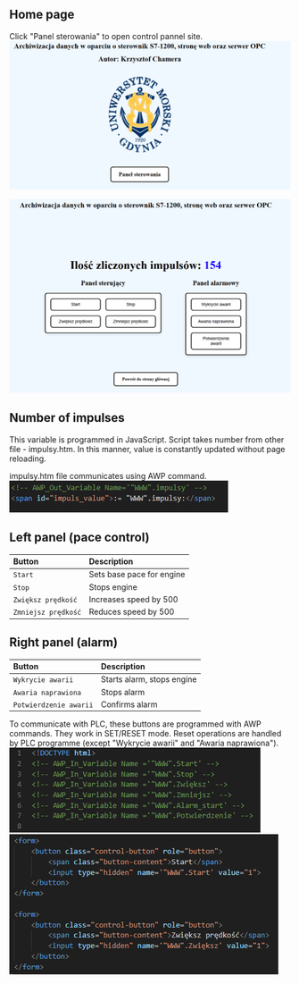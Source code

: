 ## Home page
Click "Panel sterowania" to open control pannel site.
![home](https://github.com/kcha01/Data_archiving_S7-1200PLC_WebPage_OPCServer/blob/main/Screenshots/index.PNG?raw=true)

![control](https://github.com/kcha01/Data_archiving_S7-1200PLC_WebPage_OPCServer/blob/main/Screenshots/control_pannel.png?raw=true)

## Number of impulses
This variable is programmed in JavaScript. Script takes number from other file - impulsy.htm. In this manner, value is constantly updated without page reloading.

impulsy.htm file communicates using AWP command.
![impulsy.htm](https://github.com/kcha01/Data_archiving_S7-1200PLC_WebPage_OPCServer/blob/main/Screenshots/impulses.PNG?raw=true)


## Left panel (pace control)

| Button              | Description                |
| :------------------ | :------------------------- |
| `Start`             | Sets base pace for engine  |
| `Stop`              | Stops engine               |
| `Zwiększ prędkość`  | Increases speed by 500     |
| `Zmniejsz prędkość` | Reduces speed by 500       |

## Right panel (alarm)

| Button                 | Description                |
| :--------------------- | :------------------------- |
| `Wykrycie awarii`      | Starts alarm, stops engine |
| `Awaria naprawiona`    | Stops alarm                |
| `Potwierdzenie awarii` | Confirms alarm             |

To communicate with PLC, these buttons are programmed with AWP commands. They work in SET/RESET mode. Reset operations are handled by PLC programme (except "Wykrycie awarii" and "Awaria naprawiona"). 
![AWP](https://github.com/kcha01/Data_archiving_S7-1200PLC_WebPage_OPCServer/blob/main/Screenshots/awp.PNG?raw=true)
![Button](https://github.com/kcha01/Data_archiving_S7-1200PLC_WebPage_OPCServer/blob/main/Screenshots/buttons.PNG?raw=true)

